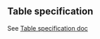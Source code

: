 ## Table specification
See [Table specification doc](https://ceresdb.github.io/docs/sql/model/special_columns.html)